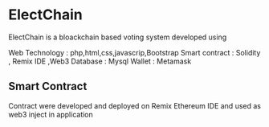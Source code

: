 # ElectChain
ElectChain is a bloackchain based voting system developed using 

Web Technology : php,html,css,javascrip,Bootstrap
Smart contract : Solidity , Remix IDE ,Web3
Database : Mysql
Wallet : Metamask

## Smart Contract
Contract were developed and deployed on Remix Ethereum IDE and used as web3 inject in application

